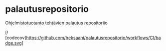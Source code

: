 # palautusrepositorio
Ohjelmistotuotanto tehtävien palautus repositoriio

[![codecov]https://github.com/heksaani/palautusrepositorio/workflows/CI/badge.svg]

